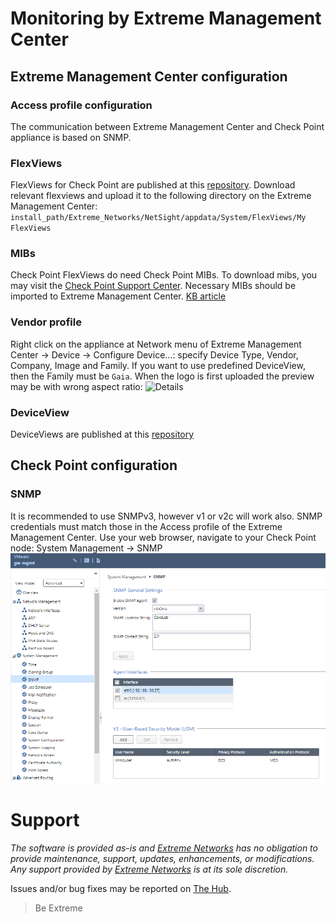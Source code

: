 # Monitoring by Extreme Management Center

## Extreme Management Center configuration

### Access profile configuration
The communication between Extreme Management Center and Check Point appliance is based on SNMP.

### FlexViews
FlexViews for Check Point are published at this [repository](https://github.com/extremenetworks/Netsight-Report-Views/blob/master/FlexView/CheckPoint/README.md).
Download relevant flexviews and upload it to the following directory on the Extreme Management Center:
`install_path/Extreme_Networks/NetSight/appdata/System/FlexViews/My FlexViews`

### MIBs
Check Point FlexViews do need Check Point MIBs. To download mibs, you may visit the [Check Point Support Center](https://supportcenter.checkpoint.com/supportcenter/portal?eventSubmit_doGoviewsolutiondetails=&solutionid=sk90470).
Necessary MIBs should be imported to Extreme Management Center. [KB article](https://gtacknowledge.extremenetworks.com/articles/How_To/Netsight-Importing-a-MIB-into-Netsight)

### Vendor profile
Right click on the appliance at Network menu of Extreme Management Center -> Device -> Configure Device…: specify Device Type, Vendor, Company, Image and Family. If you want to use predefined DeviceView, then the Family must be `Gaia`. When the logo is first uploaded the preview may be with wrong aspect ratio:
![Details](https://github.com/extremenetworks/Netsight-Report-Views/blob/master/DeviceView/CheckPoint/sample/DeviceFamily.png "Details")

### DeviceView
DeviceViews are published at this [repository](https://github.com/extremenetworks/Netsight-Report-Views/blob/master/DeviceView/CheckPoint/README.md)

## Check Point configuration

### SNMP
It is recommended to use SNMPv3, however v1 or v2c will work also. SNMP credentials must match those in the Access profile of the Extreme Management Center. Use your web browser, navigate to your Check Point node: System Management -> SNMP
![Details](CheckPointSNMP.png "SNMP Check Point config")

# Support
_The software is provided as-is and [Extreme Networks](http://www.extremenetworks.com/) has no obligation to provide maintenance, support, updates, enhancements, or modifications. Any support provided by [Extreme Networks](http://www.extremenetworks.com/) is at its sole discretion._

Issues and/or bug fixes may be reported on [The Hub](https://community.extremenetworks.com/extreme).

>Be Extreme